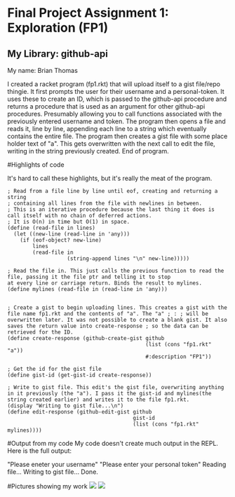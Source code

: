 # Final Project Assignment 1: Exploration (FP1)
## My Library: github-api
My name: Brian Thomas

I created a racket program (fp1.rkt) that will upload itself to a gist file/repo thingie. It first prompts the user for their username and a personal-token. It uses these to create an ID, which is passed to the github-api procedure and returns a procedure that is used as an argument for other github-api procedures. Presumably allowing you to call functions associated with the previously entered username and token. The program then opens a file and reads it, line by line, appending each line to a string which eventually contains the entire file. The program then creates a gist file with some place holder text of "a". This gets overwritten with the next call to edit the file, writing in the string previously created. End of program.

#Highlights of code

It's hard to call these highlights, but it's really the meat of the program.

```
; Read from a file line by line until eof, creating and returning a string
; containing all lines from the file with newlines in between.
; This is an iterative procedure because the last thing it does is call itself with no chain of deferred actions.
; It is O(n) in time but O(1) in space.
(define (read-file in lines)
  (let ((new-line (read-line in 'any)))
    (if (eof-object? new-line)
        lines
        (read-file in
                   (string-append lines "\n" new-line)))))

; Read the file in. This just calls the previous function to read the file, passing it the file ptr and telling it to stop
at every line or carriage return. Binds the result to mylines.
(define mylines (read-file in (read-line in 'any)))


; Create a gist to begin uploading lines. This creates a gist with the file name fp1.rkt and the contents of "a". The "a" ; : ; will be overwritten later. It was not possible to create a blank gist. It also saves the return value into create-response ; so the data can be retrieved for the ID.
(define create-response (github-create-gist github
                                            (list (cons "fp1.rkt" "a"))
                                            #:description "FP1"))

; Get the id for the gist file
(define gist-id (get-gist-id create-response))

; Write to gist file. This edit's the gist file, overwriting anything in it previously (the "a"). I pass it the gist-id and mylines(the string created earlier) and writes it to the file fp1.rkt.
(display "Writing to gist file...\n")
(define edit-response (github-edit-gist github
                                        gist-id
                                        (list (cons "fp1.rkt" mylines))))
 ```

#Output from my code
My code doesn't create much output in the REPL. Here is the full output:

"Please eneter your username" <username>
"Please enter your personal token"<token>
Reading file...
Writing to gist file...
Done.

#Pictures showing my work
<img src="https://github.com/jumpyhoof/FP1/Photo1.png">
<img src="https://github.com/jumpyhoof/FP1/Photo2.png">
